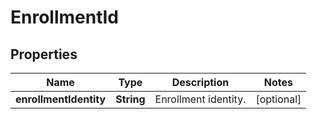 
# EnrollmentId

## Properties
Name | Type | Description | Notes
------------ | ------------- | ------------- | -------------
**enrollmentIdentity** | **String** | Enrollment identity. |  [optional]



